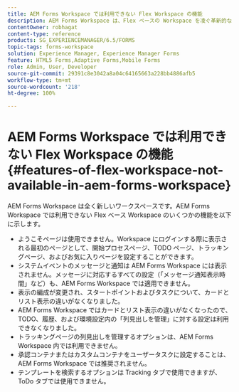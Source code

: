 ```yaml
---
title: AEM Forms Workspace では利用できない Flex Workspace の機能
description: AEM Forms Workspace は、Flex ベースの Workspace を凌ぐ革新的な機能を備えています。特徴と機能の違いについてご覧ください。
contentOwner: robhagat
content-type: reference
products: SG_EXPERIENCEMANAGER/6.5/FORMS
topic-tags: forms-workspace
solution: Experience Manager, Experience Manager Forms
feature: HTML5 Forms,Adaptive Forms,Mobile Forms
role: Admin, User, Developer
source-git-commit: 29391c8e3042a8a04c64165663a228bb4886afb5
workflow-type: tm+mt
source-wordcount: '218'
ht-degree: 100%

---
```


# AEM Forms Workspace では利用できない Flex Workspace の機能 {#features-of-flex-workspace-not-available-in-aem-forms-workspace}

AEM Forms Workspace は全く新しいワークスペースです。AEM Forms Workspace では利用できない Flex ベース Workspace のいくつかの機能を以下に示します。

* ようこそページは使用できません。Workspace にログインする際に表示される最初のページとして、開始プロセスページ、TODO ページ、トラッキングページ、およびお気に入りページを設定することができます。
* システムイベントのメッセージと通知は AEM Forms Workspace には表示されません。メッセージに対応するすべての設定（「メッセージ通知表示時間」など）も、AEM Forms Workspace では適用できません。
* 表示の編成が変更され、スタートポイントおよびタスクについて、カードとリスト表示の違いがなくなりました。
* AEM Forms Workspace ではカードとリスト表示の違いがなくなったので、TODO、履歴、および環境設定内の「列見出しを管理」に対する設定は利用できなくなりました。
* トラッキングページの列見出しを管理するオプションは、AEM Forms Workspace 内では利用できません。
* 承認コンテナまたはカスタムコンテナをユーザータスクに設定することは、AEM Forms Workspace では推奨されません。
* テンプレートを検索するオプションは Tracking タブで使用できますが、ToDo タブでは使用できません。
